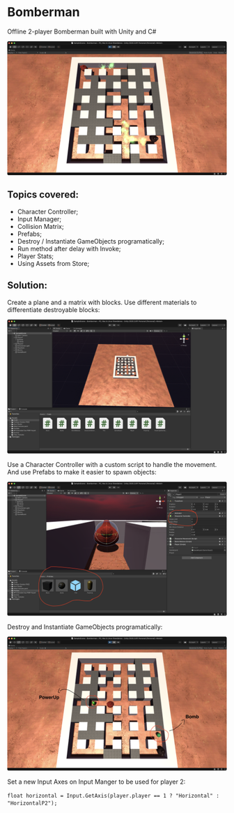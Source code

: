 # Bomberman
Offline 2-player Bomberman built with Unity and C#

![plot](Misc/readme_images/3.png)

## Topics covered:
- Character Controller;
- Input Manager; 
- Collision Matrix;
- Prefabs; 
- Destroy / Instantiate GameObjects programatically; 
- Run method after delay with Invoke;
- Player Stats; 
- Using Assets from Store; 

## Solution:

Create a plane and a matrix with blocks. Use different materials to differentiate destroyable blocks:

![plot](Misc/readme_images/2.png)

Use a Character Controller with a custom script to handle the movement. And use Prefabs to make it easier to spawn objects:

![plot](Misc/readme_images/1.png)

Destroy and Instantiate GameObjects programatically:

![plot](Misc/readme_images/4.png)

Set a new Input Axes on Input Manger to be used for player 2:

`float horizontal = Input.GetAxis(player.player == 1 ? "Horizontal" : "HorizontalP2");`
